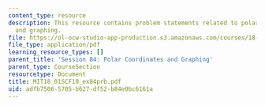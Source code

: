 ```yaml
---
content_type: resource
description: This resource contains problem statements related to polar coordinates
  and graphing.
file: https://ol-ocw-studio-app-production.s3.amazonaws.com/courses/18-01sc-single-variable-calculus-fall-2010/adfb75065705b627df52b84e0bc6161a_MIT18_01SCF10_ex84prb.pdf
file_type: application/pdf
learning_resource_types: []
parent_title: 'Session 84: Polar Coordinates and Graphing'
parent_type: CourseSection
resourcetype: Document
title: MIT18_01SCF10_ex84prb.pdf
uid: adfb7506-5705-b627-df52-b84e0bc6161a
---
```

